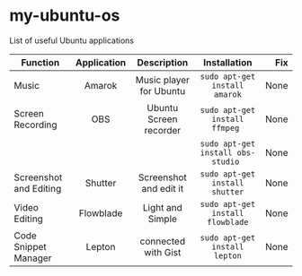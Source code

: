 # my-ubuntu-os
List of useful Ubuntu applications



| Function        | Application           | Description  |  Installation  | Fix |
| ------------- |:-------------:|:-----:|:-----:|-----:|
| Music      | Amarok | Music player for Ubuntu | ``` sudo apt-get install amarok ``` | None |
| Screen Recording      | OBS      |   Ubuntu Screen recorder | ``` sudo apt-get install ffmpeg  ``` | None |
| | | | ``` sudo apt-get install obs-studio  ``` | None |
| Screenshot and Editing | Shutter      |  Screenshot and edit it | ``` sudo apt-get install shutter ``` | None |
| Video Editing | Flowblade | Light and Simple | ``` sudo apt-get install flowblade ``` | None |
| Code Snippet Manager | Lepton | connected with Gist | ``` sudo apt-get install lepton ``` | None |
 
